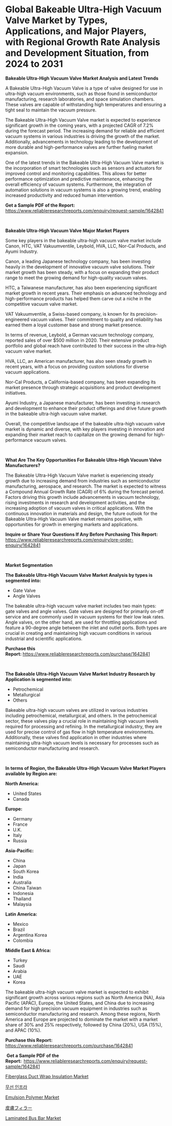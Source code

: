 <p><h1>Global Bakeable Ultra-High Vacuum Valve Market by Types, Applications, and Major Players, with Regional Growth Rate Analysis and Development Situation, from 2024 to 2031</h1></p><p><strong>Bakeable Ultra-High Vacuum Valve Market Analysis and Latest Trends</strong></p>
<p><p>A Bakeable Ultra-High Vacuum Valve is a type of valve designed for use in ultra-high vacuum environments, such as those found in semiconductor manufacturing, research laboratories, and space simulation chambers. These valves are capable of withstanding high temperatures and ensuring a tight seal to maintain the vacuum pressure.</p><p>The Bakeable Ultra-High Vacuum Valve market is expected to experience significant growth in the coming years, with a projected CAGR of 7.2% during the forecast period. The increasing demand for reliable and efficient vacuum systems in various industries is driving the growth of the market. Additionally, advancements in technology leading to the development of more durable and high-performance valves are further fueling market expansion.</p><p>One of the latest trends in the Bakeable Ultra-High Vacuum Valve market is the incorporation of smart technologies such as sensors and actuators for improved control and monitoring capabilities. This allows for better performance optimization and predictive maintenance, enhancing the overall efficiency of vacuum systems. Furthermore, the integration of automation solutions in vacuum systems is also a growing trend, enabling increased productivity and reduced human intervention.</p></p>
<p><strong>Get a Sample PDF of the Report:&nbsp;</strong> <a href="https://www.reliableresearchreports.com/enquiry/request-sample/1642841">https://www.reliableresearchreports.com/enquiry/request-sample/1642841</a></p>
<p>&nbsp;</p>
<p><strong>Bakeable Ultra-High Vacuum Valve Major Market Players</strong></p>
<p><p>Some key players in the bakeable ultra-high vacuum valve market include Canon, HTC, VAT Vakuumventile, Leybold, HVA, LLC, Nor-Cal Products, and Ayumi Industry.</p><p>Canon, a leading Japanese technology company, has been investing heavily in the development of innovative vacuum valve solutions. Their market growth has been steady, with a focus on expanding their product range to meet the growing demand for high-quality vacuum valves.</p><p>HTC, a Taiwanese manufacturer, has also been experiencing significant market growth in recent years. Their emphasis on advanced technology and high-performance products has helped them carve out a niche in the competitive vacuum valve market.</p><p>VAT Vakuumventile, a Swiss-based company, is known for its precision-engineered vacuum valves. Their commitment to quality and reliability has earned them a loyal customer base and strong market presence.</p><p>In terms of revenue, Leybold, a German vacuum technology company, reported sales of over $500 million in 2020. Their extensive product portfolio and global reach have contributed to their success in the ultra-high vacuum valve market.</p><p>HVA, LLC, an American manufacturer, has also seen steady growth in recent years, with a focus on providing custom solutions for diverse vacuum applications.</p><p>Nor-Cal Products, a California-based company, has been expanding its market presence through strategic acquisitions and product development initiatives.</p><p>Ayumi Industry, a Japanese manufacturer, has been investing in research and development to enhance their product offerings and drive future growth in the bakeable ultra-high vacuum valve market.</p><p>Overall, the competitive landscape of the bakeable ultra-high vacuum valve market is dynamic and diverse, with key players investing in innovation and expanding their market reach to capitalize on the growing demand for high-performance vacuum valves.</p></p>
<p>&nbsp;</p>
<p><strong>What Are The Key Opportunities For Bakeable Ultra-High Vacuum Valve Manufacturers?</strong></p>
<p><p>The Bakeable Ultra-High Vacuum Valve market is experiencing steady growth due to increasing demand from industries such as semiconductor manufacturing, aerospace, and research. The market is expected to witness a Compound Annual Growth Rate (CAGR) of 6% during the forecast period. Factors driving this growth include advancements in vacuum technology, rising investments in research and development activities, and the increasing adoption of vacuum valves in critical applications. With the continuous innovation in materials and design, the future outlook for the Bakeable Ultra-High Vacuum Valve market remains positive, with opportunities for growth in emerging markets and applications.</p></p>
<p><strong>Inquire or Share Your Questions If Any Before Purchasing This Report:</strong> <a href="https://www.reliableresearchreports.com/enquiry/pre-order-enquiry/1642841">https://www.reliableresearchreports.com/enquiry/pre-order-enquiry/1642841</a></p>
<p>&nbsp;</p>
<p><strong>Market Segmentation</strong></p>
<p><strong>The Bakeable Ultra-High Vacuum Valve Market Analysis by types is segmented into:</strong></p>
<p><ul><li>Gate Valve</li><li>Angle Valves</li></ul></p>
<p><p>The bakeable ultra-high vacuum valve market includes two main types: gate valves and angle valves. Gate valves are designed for primarily on-off service and are commonly used in vacuum systems for their low leak rates. Angle valves, on the other hand, are used for throttling applications and feature a 90-degree angle between the inlet and outlet ports. Both types are crucial in creating and maintaining high vacuum conditions in various industrial and scientific applications.</p></p>
<p><strong>Purchase this Report:&nbsp;</strong><a href="https://www.reliableresearchreports.com/purchase/1642841">https://www.reliableresearchreports.com/purchase/1642841</a></p>
<p>&nbsp;</p>
<p><strong>The Bakeable Ultra-High Vacuum Valve Market Industry Research by Application is segmented into:</strong></p>
<p><ul><li>Petrochemical</li><li>Metallurgical</li><li>Others</li></ul></p>
<p><p>Bakeable ultra-high vacuum valves are utilized in various industries including petrochemical, metallurgical, and others. In the petrochemical sector, these valves play a crucial role in maintaining high vacuum levels required for processing and refining. In the metallurgical industry, they are used for precise control of gas flow in high temperature environments. Additionally, these valves find application in other industries where maintaining ultra-high vacuum levels is necessary for processes such as semiconductor manufacturing and research.</p></p>
<p>&nbsp;</p>
<p><strong>In terms of Region, the Bakeable Ultra-High Vacuum Valve Market Players available by Region are:</strong></p>
<p>
    <p> <strong> North America: </strong>
        <ul>
            <li>United States</li>
            <li>Canada</li>
        </ul>
        </p> 
    <p> <strong> Europe: </strong>
        <ul>
            <li>Germany</li>
            <li>France</li>
            <li>U.K.</li>
            <li>Italy</li>
            <li>Russia</li>
        </ul>
        </p> 
    <p> <strong> Asia-Pacific: </strong>
        <ul>
            <li>China</li>
            <li>Japan</li>
            <li>South Korea</li>
            <li>India</li>
            <li>Australia</li>
            <li>China Taiwan</li>
            <li>Indonesia</li>
            <li>Thailand</li>
            <li>Malaysia</li>
        </ul>
        </p> 
    <p> <strong> Latin America: </strong>
        <ul>
            <li>Mexico</li>
            <li>Brazil</li>
            <li>Argentina Korea</li>
            <li>Colombia</li>
        </ul>
        </p> 
    <p> <strong> Middle East & Africa: </strong>
        <ul>
            <li>Turkey</li>
            <li>Saudi</li>
            <li>Arabia</li>
            <li>UAE</li>
            <li>Korea</li>
        </ul>
    </p>
    </p>
<p><p>The bakeable ultra-high vacuum valve market is expected to exhibit significant growth across various regions such as North America (NA), Asia Pacific (APAC), Europe, the United States, and China due to increasing demand for high precision vacuum equipment in industries such as semiconductor manufacturing and research. Among these regions, North America and Europe are projected to dominate the market with a market share of 30% and 25% respectively, followed by China (20%), USA (15%), and APAC (10%).</p></p>
<p><strong>Purchase this Report: </strong><a href="https://www.reliableresearchreports.com/purchase/1642841">https://www.reliableresearchreports.com/purchase/1642841</a></p>
<p>&nbsp;<strong>Get a Sample PDF of the Report:&nbsp;&nbsp;</strong><a href="https://www.reliableresearchreports.com/enquiry/request-sample/1642841">https://www.reliableresearchreports.com/enquiry/request-sample/1642841</a></p>
<p><strong></strong></p>
<p><p><a href="https://view.publitas.com/reportprime-1/fiberglass-duct-wrap-insulation-market-provides-detailed-segmentation-of-this-market-based-on-type-application-and-region-and-forecast-for-the-period-from-2024-2031/">Fiberglass Duct Wrap Insulation Market</a></p><p><a href="https://medium.com/@rashellcooperkf5apeha9cpb/%EB%AC%B4%EC%84%A0-%EC%9D%B8%ED%94%84%EB%9D%BC-%EC%8B%9C%EC%9E%A5-%EC%8B%9C%EC%9E%A5-%EC%A0%90%EC%9C%A0%EC%9C%A8-%EC%8B%9C%EC%9E%A5-%EB%8F%99%ED%96%A5-%EB%B0%8F-%EB%AF%B8%EB%9E%98-%EC%84%B1%EC%9E%A5-%ED%83%90%EC%83%89-7cad4f3707ad">무선 인프라</a></p><p><a href="https://view.publitas.com/reportprime-1/emulsion-polymer-market-centers-on-aspects-such-as-market-growth-market-share-market-opportunity-and-projected-forecasts-spanning-from-2024-to-2031/">Emulsion Polymer Market</a></p><p><a href="https://medium.com/@bracarafogo/%E3%83%87%E3%83%AB%E3%83%9E%E3%83%95%E3%82%A3%E3%83%A9%E3%83%BC%E5%B8%82%E5%A0%B4%E3%81%AE%E8%A6%8F%E6%A8%A1%E3%81%A8%E5%B8%82%E5%A0%B4%E3%83%88%E3%83%AC%E3%83%B3%E3%83%89-%E5%AE%8C%E5%85%A8%E3%81%AA%E6%A5%AD%E7%95%8C%E6%A6%82%E8%A6%81-2024%E5%B9%B4%E3%81%8B%E3%82%892031%E5%B9%B4%E3%81%BE%E3%81%A7-3cec26e51869">皮膚フィラー</a></p><p><a href="https://extreme-scabiosa-c81.notion.site/Laminated-Bus-Bar-Market-Size-Evaluating-its-Market-Trends-Growth-and-Projections-2024-2031-ed68e77cf7ff4d4fbedc12a11e6729f1">Laminated Bus Bar Market</a></p></p>